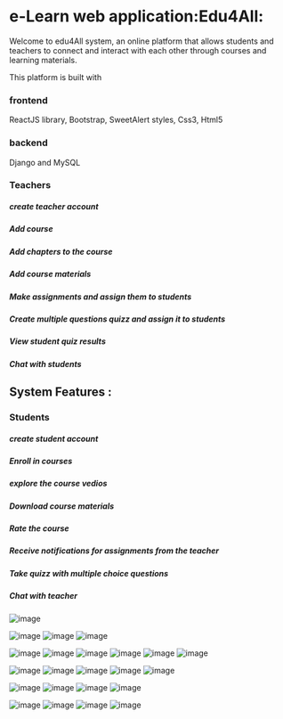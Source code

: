 # e-Learn web application:Edu4All:
Welcome to edu4All system, an online platform that allows students and teachers to connect and interact with each other through courses and learning materials.

This platform is built with
### frontend
ReactJS library, Bootstrap, SweetAlert styles, Css3, Html5
### backend
Django and MySQL

### Teachers
##### create teacher account
##### Add course
##### Add chapters to the course
##### Add course materials
##### Make assignments and assign them to students
##### Create multiple questions quizz and assign it to students
##### View student quiz results
##### Chat with students

## System Features :
### Students
##### create student account
##### Enroll in courses
##### explore the course vedios
##### Download course materials
##### Rate the course
##### Receive notifications for assignments from the teacher
##### Take quizz with multiple choice questions
##### Chat with teacher
![image](https://user-images.githubusercontent.com/108693961/211422578-94694b4e-6e49-4701-8293-9cd68050f7c6.png)

![image](https://user-images.githubusercontent.com/108693961/211424064-ca07b371-ef82-4cb5-bb74-bb4ab4c895dd.png)
![image](https://user-images.githubusercontent.com/108693961/211425614-383485f8-75b0-4f49-9ed8-91a9a6e9ffdf.png)
![image](https://user-images.githubusercontent.com/108693961/211425682-ac49e7a4-f631-4b7d-941f-9e5337e30b82.png)

![image](https://user-images.githubusercontent.com/108693961/211425647-6b195f72-e02a-4d32-ada3-28d9739a031b.png)
![image](https://user-images.githubusercontent.com/108693961/211425722-63007557-1d27-46fd-9780-a79c2c0cad1c.png)
![image](https://user-images.githubusercontent.com/108693961/211425747-746ef667-4018-4231-b0cc-0f7f66d44d93.png)
![image](https://user-images.githubusercontent.com/108693961/211425779-eed9bd50-2566-4a37-acb2-63587b39a971.png)
![image](https://user-images.githubusercontent.com/108693961/211425844-37786c1b-f3a0-494d-8209-4bc5195a1727.png)
![image](https://user-images.githubusercontent.com/108693961/211425884-b96d78b8-e41f-4ba2-9d13-bdc2e0f6a452.png)


![image](https://user-images.githubusercontent.com/108693961/211425954-f0f168b6-5483-4ea9-b981-eda30303328d.png)
![image](https://user-images.githubusercontent.com/108693961/211425979-81f13533-70a8-4cf9-8d09-488256fafc69.png)
![image](https://user-images.githubusercontent.com/108693961/211426093-aac92d74-bd12-48e0-a824-0cc4e793cb95.png)
![image](https://user-images.githubusercontent.com/108693961/211426144-f976d1d1-9b8f-4a7d-b855-f5a1212f190e.png)
![image](https://user-images.githubusercontent.com/108693961/211426180-545b9098-4965-4a6f-800f-248e053d3744.png)

![image](https://user-images.githubusercontent.com/108693961/211426220-583fc6d4-2bdd-47ba-b18c-4f34ad8fd3ba.png)
![image](https://user-images.githubusercontent.com/108693961/211426289-7a8f0d87-07c4-433f-b681-1bb45b84ca3e.png)
![image](https://user-images.githubusercontent.com/108693961/211426340-30d8c337-63ed-4b9a-b68b-1f4ef4f09743.png)
![image](https://user-images.githubusercontent.com/108693961/211426463-a90ee2ab-bb50-4d4d-a6f0-3fee1bc56c6b.png)


![image](https://user-images.githubusercontent.com/108693961/211426509-eddb1222-b627-430d-9e36-17c26e97ddbd.png)
![image](https://user-images.githubusercontent.com/108693961/211426547-8859ab6f-0164-4825-b05d-d12aa21f3126.png)
![image](https://user-images.githubusercontent.com/108693961/211426584-cc3fcae1-278a-495a-bf5b-2398661dbaf5.png)
![image](https://user-images.githubusercontent.com/108693961/211426610-f0109149-fa99-4f14-9a30-5d39e46ca0ec.png)



